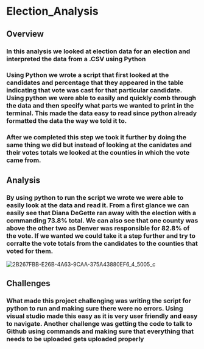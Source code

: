 # Election_Analysis
## Overview
  ### In this analysis we looked at election data for an election and interpreted the data from a .CSV using Python
  ### Using Python we wrote a script that first looked at the candidates and percentage that they appeared in the table indicating that vote was cast for that particular candidate.  Using python we were able to easily and quickly comb through the data and then specify what parts we wanted to print in the terminal.  This made the data easy to read since python already formatted the data the way we told it to.
  ### After we completed this step we took it further by doing the same thing we did but instead of looking at the canidates and their votes totals we looked at the counties in which the vote came from.
## Analysis
### By using python to run the script we wrote we were able to easily look at the data and read it. From a first glance we can easily see that Diana DeGette ran away with the election with a commanding 73.8% total.  We can also see that one county was above the other two as Denver was responsible for 82.8% of the vote.  If we wanted we could take it a step further and try to corralte the vote totals from the candidates to the counties that voted for them. 

![2B267FBB-E26B-4A63-9CAA-375A43880EF6_4_5005_c](https://user-images.githubusercontent.com/96598876/150713993-2756092b-6999-49ee-8860-4e8ba1991af4.jpeg)

## Challenges
### What made this project challenging was writing the script for python to run and making sure there were no errors.  Using visual studio made this easy as it is very user friendly and easy to navigate.  Another challenge was getting the code to talk to Github using commands and making sure that everything that needs to be uploaded gets uploaded properly 
